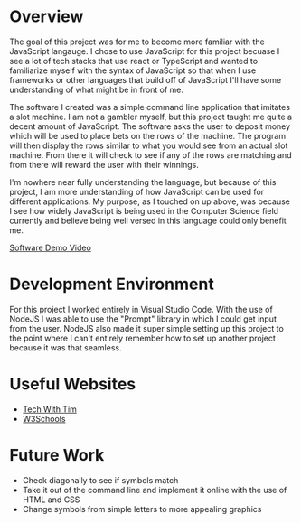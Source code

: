 # Overview


The goal of this project was for me to become more familiar with the JavaScript langauge. I chose to use JavaScript for this project becuase I see a lot of tech stacks that use react or TypeScript and wanted to familiarize myself with the syntax of JavaScript so that when I use frameworks or other languages that build off of JavaScript I'll have some understanding of what might be in front of me.  
  
The software I created was a simple command line application that imitates a slot machine. I am not a gambler myself, but this project taught me quite a decent amount of JavaScript. The software asks the user to deposit money which will be used to place bets on the rows of the machine. The program will then display the rows similar to what you would see from an actual slot machine. From there it will check to see if any of the rows are matching and from there will reward the user with their winnings.  


I'm nowhere near fully understanding the language, but because of this project, I am more understanding of how JavaScript can be used for different applications. My purpose, as I touched on up above, was because I see how widely JavaScript is being used in the Computer Science field currently and believe being well versed in this language could only benefit me.


[Software Demo Video](https://youtu.be/5DSZmzHPW9g)

# Development Environment

  
For this project I worked entirely in Visual Studio Code. With the use of NodeJS I was able to use the "Prompt" library in which I could get input from the user. NodeJS also made it super simple setting up this project to the point where I can't entirely remember how to set up another project because it was that seamless.


# Useful Websites


- [Tech With Tim](https://www.youtube.com/watch?v=E3XxeE7NF30)
- [W3Schools](https://www.w3schools.com/js/)

# Future Work


- Check diagonally to see if symbols match
- Take it out of the command line and implement it online with the use of HTML and CSS
- Change symbols from simple letters to more appealing graphics

